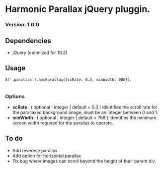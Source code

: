 # Harmonic Parallax jQuery pluggin. 
### Version: 1.0.0
	
## Dependencies

* jQuery (optimized for 10.2)	
	
## Usage

```
$('.parallax').hmcParallax({scRate: 0.5, minWidth: 900});
	
```

### Options	

* **scRate** : ( optional | integer | default = 0.3 ) identifies the scroll rate for the parallaxed background image, must be an integer between 0 and 1.
* **minWidth** : ( optional | integer | default = 768 ) identifies the minimum screen width required for the parallax to operate.

## To do

* Add reverese parallax
* Add option for horizontal parallax
* Fix bug where images can scroll beyond the height of their parent div. 